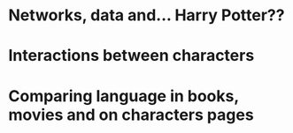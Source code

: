 # Networks, data and... Harry Potter??

# Interactions between characters

# Comparing language in books, movies and on characters pages 
